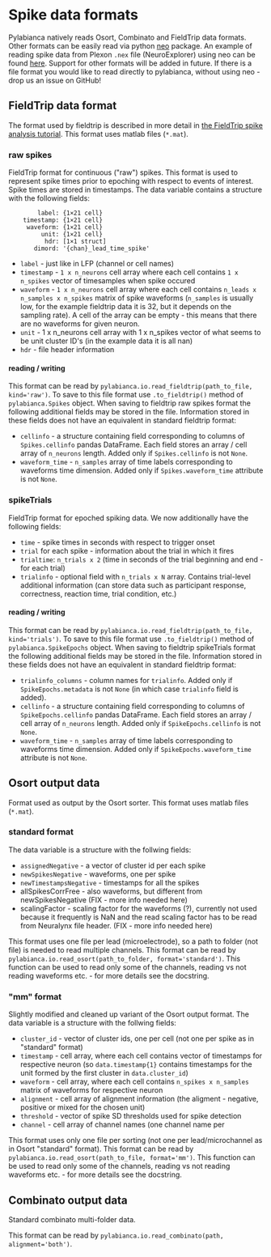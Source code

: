 # Spike data formats

Pylabianca natively reads Osort, Combinato and FieldTrip data formats.
Other formats can be easily read via python [neo](https://neo.readthedocs.io/en/latest/) package. An example of reading spike data from Plexon `.nex` file (NeuroExplorer) using neo can be found [here](doc/spike-triggered_analysis.ipynb).
Support for other formats will be added in future. If there is a file format you would like to read directly to pylabianca, without using neo - drop us an issue on GitHub!

## FieldTrip data format
The format used by fieldtrip is described in more detail in [the FieldTrip spike analysis tutorial](https://www.fieldtriptoolbox.org/tutorial/spike/).
This format uses matlab files (`*.mat`).

### raw spikes
FieldTrip format for continuous ("raw") spikes. This format is used to represent spike times prior to epoching with respect to events of interest. Spike times are stored in timestamps.
The data variable contains a structure with the following fields:
```
        label: {1×21 cell}
    timestamp: {1×21 cell}
     waveform: {1×21 cell}
         unit: {1×21 cell}
          hdr: [1×1 struct]
       dimord: '{chan}_lead_time_spike'
```
* `label` - just like in LFP (channel or cell names)
* `timestamp` - `1 x n_neurons` cell array where each cell contains `1 x n_spikes` vector of timesamples when spike occured
* `waveform` - `1 x n_neurons` cell array where each cell contains `n_leads x n_samples x n_spikes` matrix of spike waveforms (`n_samples` is usually low, for the example fieldtrip data it is 32, but it depends on the sampling rate). A cell of the array can be empty - this means that there are no waveforms for given neuron.
* `unit` - 1 x n_neurons cell array with 1 x n_spikes vector of what seems to be unit cluster ID's (in the example data it is all nan)
* `hdr` - file header information

#### reading / writing
This format can be read by `pylabianca.io.read_fieldtrip(path_to_file, kind='raw')`.
To save to this file format use `.to_fieldtrip()` method of `pylabianca.Spikes` object. When saving to fieldtrip raw spikes format the following additional fields may be stored in the file. Information stored in these fields does not have an equivalent in standard fieldtrip format:
* `cellinfo` - a structure containing field corresponding to columns of `Spikes.cellinfo` pandas DataFrame. Each field stores an array / cell array of `n_neurons` length. Added only if `Spikes.cellinfo` is not `None`.
* `waveform_time` - `n_samples` array of time labels corresponding to waveforms time dimension. Added only if `Spikes.waveform_time` attribute is not `None`.


### spikeTrials
FieldTrip format for epoched spiking data. We now additionally have the following fields:
* `time` - spike times in seconds with respect to trigger onset
* `trial` for each spike - information about the trial in which it fires
* `trialtime`:  `n_trials x 2` (time in seconds of the trial beginning and end - for each trial)
* `trialinfo` - optional field with `n_trials x N` array. Contains trial-level additional information (can store data such as participant response, correctness, reaction time, trial condition, etc.)

#### reading / writing
This format can be read by `pylabianca.io.read_fieldtrip(path_to_file, kind='trials')`.
To save to this file format use `.to_fieldtrip()` method of `pylabianca.SpikeEpochs` object. When saving to fieldtrip spikeTrials format the following additional fields may be stored in the file. Information stored in these fields does not have an equivalent in standard fieldtrip format:
* `trialinfo_columns` - column names for `trialinfo`. Added only if `SpikeEpochs.metadata` is not `None` (in which case `trialinfo` field is added).
* `cellinfo` - a structure containing field corresponding to columns of `SpikeEpochs.cellinfo` pandas DataFrame. Each field stores an array / cell array of `n_neurons` length. Added only if `SpikeEpochs.cellinfo` is not `None`.
* `waveform_time` - `n_samples` array of time labels corresponding to waveforms time dimension. Added only if `SpikeEpochs.waveform_time` attribute is not `None`.

## Osort output data
Format used as output by the Osort sorter.
This format uses matlab files (`*.mat`).

### standard format
The data variable is a structure with the follwing fields:
* `assignedNegative` - a vector of cluster id per each spike
* `newSpikesNegative` - waveforms, one per spike
* `newTimestampsNegative` - timestamps for all the spikes
* allSpikesCorrFree - also waveforms, but different from newSpikesNegative (FIX - more info needed here)
* scalingFactor - scaling factor for the waveforms (?), currently not used because it frequently is NaN and the read scaling factor has to be read from Neuralynx file header.  (FIX - more info needed here)

This format uses one file per lead (microelectrode), so a path to folder (not file) is needed to read multiple channels.
This format can be read by `pylabianca.io.read_osort(path_to_folder, format='standard')`.
This function can be used to read only some of the channels, reading vs not reading waveforms etc. - for more details see the docstring.

### "mm" format
Slightly modified and cleaned up variant of the Osort output format.
The data variable is a structure with the follwing fields:
* `cluster_id` - vector of cluster ids, one per cell (not one per spike as in "standard" format)
* `timestamp` - cell array, where each cell contains vector of timestamps for respective neuron (so `data.timestamp{1}` contains timestamps for the unit formed by the first cluster in `data.cluster_id`)
* `waveform` - cell array, where each cell contains `n_spikes x n_samples` matrix of waveforms for respective neuron
* `alignment` - cell array of alignment information (the aligment - negative, positive or mixed for the chosen unit)
* `threshold` - vector of spike SD thresholds used for spike detection
* `channel` - cell array of channel names (one channel name per

This format uses only one file per sorting (not one per lead/microchannel as in Osort "standard" format).
This format can be read by `pylabianca.io.read_osort(path_to_file, format='mm')`.
This function can be used to read only some of the channels, reading vs not reading waveforms etc. - for more details see the docstring.

## Combinato output data
Standard combinato multi-folder data.

This format can be read by `pylabianca.io.read_combinato(path, alignment='both')`.
